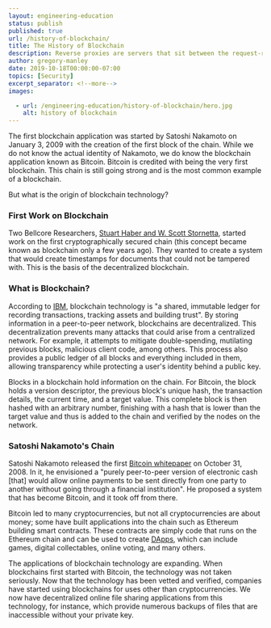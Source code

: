 ```yaml
---
layout: engineering-education
status: publish
published: true
url: /history-of-blockchain/
title: The History of Blockchain
description: Reverse proxies are servers that sit between the request-response process that ensure website application requests are redirected to the proper backend server.
author: gregory-manley
date: 2019-10-18T00:00:00-07:00
topics: [Security]
excerpt_separator: <!--more-->
images:

  - url: /engineering-education/history-of-blockchain/hero.jpg
    alt: history of blockchain
---
```

The first blockchain application was started by Satoshi Nakamoto on January 3, 2009 with the creation of the first block of the chain. While we do not know the actual identity of Nakamoto, we do know the blockchain application known as Bitcoin. Bitcoin is credited with being the very first blockchain. This chain is still going strong and is the most common example of a blockchain.  
<!--more-->

But what is the origin of blockchain technology?

### First Work on Blockchain
Two Bellcore Researchers, [Stuart Haber and W. Scott Stornetta](https://link.springer.com/article/10.1007%2FBF00196791), started work on the first cryptographically secured chain (this concept became known as blockchain only a few years ago). They wanted to create a system that would create timestamps for documents that could not be tampered with. This is the basis of the decentralized blockchain.

### What is Blockchain?
According to [IBM](https://www.ibm.com/blockchain/what-is-blockchain), blockchain technology is "a shared, immutable ledger for recording transactions, tracking assets and building trust". By storing information in a peer-to-peer network, blockchains are decentralized. This decentralization prevents many attacks that could arise from a centralized network. For example, it attempts to mitigate double-spending, mutilating previous blocks, malicious client code, among others. This process also provides a public ledger of all blocks and everything included in them, allowing transparency while protecting a user's identity behind a public key.

Blocks in a blockchain hold information on the chain. For Bitcoin, the block holds a version descriptor, the previous block's unique hash, the transaction details, the current time, and a target value. This complete block is then hashed with an arbitrary number, finishing with a hash that is lower than the target value and thus is added to the chain and verified by the nodes on the network.

### Satoshi Nakamoto's Chain
Satoshi Nakamoto released the first [Bitcoin whitepaper](https://bitcoin.org/bitcoin.pdf) on October 31, 2008. In it, he envisioned a "purely peer-to-peer version of electronic cash [that] would allow online payments to be sent directly from one party to another without going through a financial institution". He proposed a system that has become Bitcoin, and it took off from there.

Bitcoin led to many cryptocurrencies, but not all cryptocurrencies are about money; some have built applications into the chain such as Ethereum building smart contracts. These contracts are simply code that runs on the Ethereum chain and can be used to create [DApps](https://docs.ethhub.io/ethereum-basics/what-is-ethereum/#what-are-smart-contracts-and-decentralized-applications), which can include games, digital collectables, online voting, and many others.

The applications of blockchain technology are expanding. When blockchains first started with Bitcoin, the technology was not taken seriously. Now that the technology has been vetted and verified, companies have started using blockchains for uses other than cryptocurrencies. We now have decentralized online file sharing applications from this technology, for instance, which provide numerous backups of files that are inaccessible without your private key.
